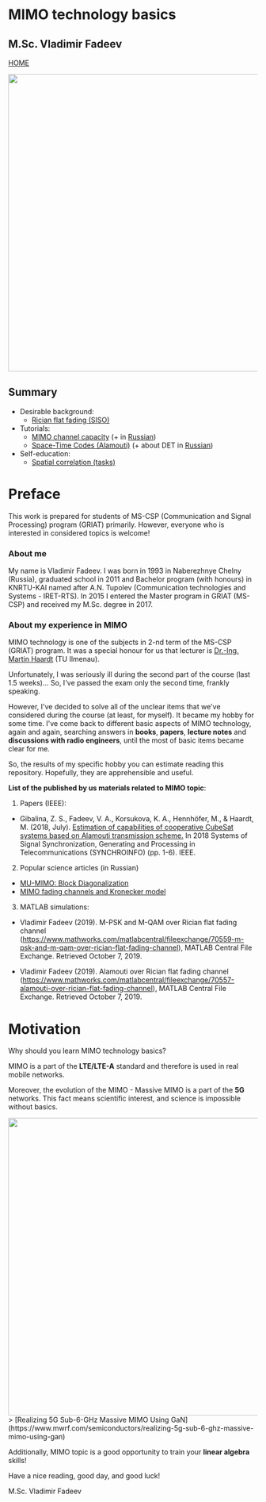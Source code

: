 # MIMO technology basics
## M.Sc. Vladimir Fadeev
[HOME](https://github.com/kirlf/CSP/blob/master/README.md)

<img src="https://www.welotec.com/files/CMS%20Landingpages/lte-mimo-antennen.jpg" width="600" />

## Summary

- Desirable background:
   * [Rician flat fading (SISO)](https://nbviewer.jupyter.org/github/kirlf/CSP/blob/master/MIMO/RicianFlatFadingMATLAB.ipynb)
- Tutorials:
    * [MIMO channel capacity](https://nbviewer.jupyter.org/github/kirlf/CSP/blob/master/MIMO/MIMO%20Capacity.ipynb) (+ in [Russian](https://habr.com/ru/post/448570/))
    * [Space-Time Codes (Alamouti)](https://nbviewer.jupyter.org/github/kirlf/CSP/blob/master/MIMO/Alamouti.ipynb) (+ about DET in [Russian](https://habr.com/ru/post/452494/))
- Self-education:
    * [Spatial correlation (tasks)](https://nbviewer.jupyter.org/github/kirlf/CSP/blob/master/MIMO/Spatial_Correlation.ipynb)


# Preface

This work is prepared for students of MS-CSP (Communication and Signal Processing) program (GRIAT) primarily. However, everyone who is interested in considered topics is welcome!

### About me

My name is Vladimir Fadeev. I was born in 1993 in Naberezhnye Chelny (Russia), graduated school in 2011 and Bachelor program (with honours) in KNRTU-KAI named after A.N. Tupolev (Communication technologies and Systems - IRET-RTS). In 2015 I entered the Master program in GRIAT (MS-CSP) and received my M.Sc. degree in 2017.

### About my experience in MIMO

MIMO technology is one of the subjects in 2-nd term of the MS-CSP (GRIAT) program. It was a special honour for us that lecturer is [Dr.-Ing. Martin Haardt](https://scholar.google.de/citations?user=h8MtCjsAAAAJ&hl=de) (TU Ilmenau). 

Unfortunately, I was seriously ill during the second part of the course (last 1.5 weeks)... So, I've passed the exam only the second time, frankly speaking.

However, I've decided to solve all of the unclear items that we've considered during the course (at least, for myself). It became my hobby for some time. I've come back to different basic aspects of MIMO technology, again and again, searching answers in **books**, **papers**, **lecture notes** and **discussions with radio engineers**, until the most of basic items became clear for me.

So, the results of my specific hobby you can estimate reading this repository. Hopefully, they are apprehensible and useful.

**List of the published by us materials related to MIMO topic**:

1. Papers (IEEE):

-  Gibalina, Z. S., Fadeev, V. A., Korsukova, K. A., Hennhöfer, M., & Haardt, M. (2018, July). [Estimation of capabilities of cooperative CubeSat systems based on Alamouti transmission scheme.](http://www5.tu-ilmenau.de/nt/generic/paper_pdfs/08456940.pdf) In 2018 Systems of Signal Synchronization, Generating and Processing in Telecommunications (SYNCHROINFO) (pp. 1-6). IEEE.

2. Popular science articles (in Russian)

- [MU-MIMO: Block Diagonalization](https://habr.com/ru/post/450948/)
- [MIMO fading channels and Kronecker model](https://habr.com/ru/post/447172/)

3. MATLAB simulations:

- Vladimir Fadeev (2019). M-PSK and M-QAM over Rician flat fading channel (https://www.mathworks.com/matlabcentral/fileexchange/70559-m-psk-and-m-qam-over-rician-flat-fading-channel), MATLAB Central File Exchange. Retrieved October 7, 2019.

- Vladimir Fadeev (2019). Alamouti over Rician flat fading channel (https://www.mathworks.com/matlabcentral/fileexchange/70557-alamouti-over-rician-flat-fading-channel), MATLAB Central File Exchange. Retrieved October 7, 2019.


# Motivation

Why should you learn MIMO technology basics?

MIMO is a part of the **LTE/LTE-A** standard and therefore is used in real mobile networks.

Moreover, the evolution of the MIMO - Massive MIMO is a part of the **5G** networks. This fact means scientific interest, and science is impossible without basics.

<img src="https://www.mwrf.com/sites/mwrf.com/files/1018_40P_Fig3.png" width="600" />
> [Realizing 5G Sub-6-GHz Massive MIMO Using GaN](https://www.mwrf.com/semiconductors/realizing-5g-sub-6-ghz-massive-mimo-using-gan)

Additionally, MIMO topic is a good opportunity to train your **linear algebra** skills!

Have a nice reading, good day, and good luck!

M.Sc. Vladimir Fadeev
